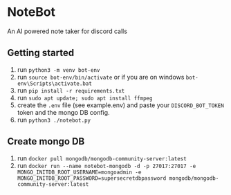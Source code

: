 # NoteBot
An AI powered note taker for discord calls

## Getting started
1. run `python3 -m venv bot-env`
2. run `source bot-env/bin/activate` or if you are on windows `bot-env\Scripts\activate.bat`
3. run `pip install -r requirements.txt`
4. run `sudo apt update; sudo apt install ffmpeg`
5. create the `.env` file (see example.env) and paste your `DISCORD_BOT_TOKEN` token and the mongo DB config.
6. run `python3 ./notebot.py`

## Create mongo DB
1. run `docker pull mongodb/mongodb-community-server:latest`
2. run `docker run --name notebot-mongodb -d -p 27017:27017 -e MONGO_INITDB_ROOT_USERNAME=mongoadmin -e MONGO_INITDB_ROOT_PASSWORD=supersecretdbpassword mongodb/mongodb-community-server:latest`